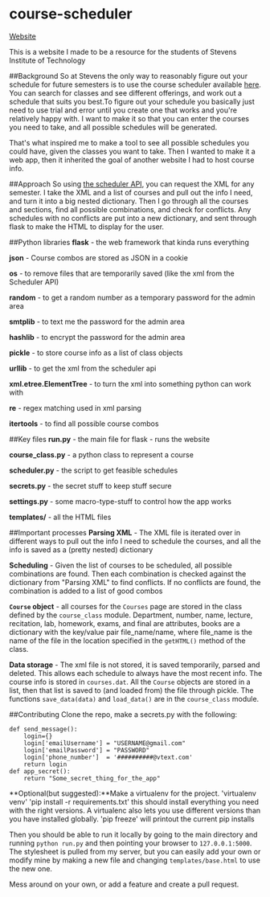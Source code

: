 # course-scheduler

[Website](http://www.sitstuff.com)

This is a website I made to be a resource for the students of Stevens Institute of Technology

##Background
So at Stevens the only way to reasonably figure out your schedule for future semesters is to use the course scheduler available [here](https://web.stevens.edu/scheduler/). You can search for classes and see different offerings, and work out a schedule that suits you best.To figure out your schedule you basically just need to use trial and error until you create one that works and you're relatively happy with. I want to make it so that you can enter the courses you need to take, and all possible schedules will be generated.

That's what inspired me to make a tool to see all possible schedules you could have, given the classes you want to take. Then I wanted to make it a web app, then it inherited the goal of another website I had to host course info.

##Approach
So using [the scheduler API](https://www.thegreatco.com/projects/scheduler-api/), you can request the XML for any semester. I take the XML and a list of courses and pull out the info I need, and turn it into a big nested dictionary. Then I go through all the courses and sections, find all possible combinations, and check for conflicts. Any schedules with no conflicts are put into a new dictionary, and sent through flask to make the HTML to display for the user.

##Python libraries
**flask** - the web framework that kinda runs everything

**json** - Course combos are stored as JSON in a cookie

**os** - to remove files that are temporarily saved (like the xml from the Scheduler API)

**random** - to get a random number as a temporary password for the admin area

**smtplib** - to text me the password for the admin area

**hashlib** - to encrypt the password for the admin area

**pickle** - to store course info as a list of class objects

**urllib** -  to get the xml from the scheduler api

**xml.etree.ElementTree** - to turn the xml into something python can work with

**re** - regex matching used in xml parsing

**itertools** - to find all possible course combos

##Key files
**run.py** - the main file for flask - runs the website

**course_class.py** - a python class to represent a course

**scheduler.py** - the script to get feasible schedules

**secrets.py** - the secret stuff to keep stuff secure

**settings.py** - some macro-type-stuff to control how the app works

**templates/** - all the HTML files

##Important processes
**Parsing XML** - The XML file is iterated over in different ways to pull out the info I need to schedule the courses, and all the info is saved as a (pretty nested) dictionary

**Scheduling** - Given the list of courses to be scheduled, all possible combinations are found. Then each combination is checked against the dictionary from "Parsing XML" to find conflicts. If no conflicts are found, the combination is added to a list of good combos

**`Course` object** - all courses for the `Courses` page are stored in the class defined by the `course_class` module. Department, number, name, lecture, recitation, lab, homework, exams, and final are attributes, books are a dictionary with the key/value pair file_name/name, where file_name is the name of the file in the location specified in the `getHTML()` method of the class.

**Data storage** - The xml file is not stored, it is saved temporarily, parsed and deleted. This allows each schedule to always have the most recent info. The course info is stored in `courses.dat`. All the `Course` objects are stored in a list, then that list is saved to (and loaded from) the file through pickle. The functions `save_data(data)` and `load_data()` are in the `course_class` module.

##Contributing
Clone the repo, make a secrets.py with the following:
```
def send_message():
    login={}
    login['emailUsername'] = "USERNAME@gmail.com"
    login['emailPassword'] = "PASSWORD"
    login['phone_number']  = '##########@vtext.com'
    return login
def app_secret():
    return "Some_secret_thing_for_the_app"
```

**Optional(but suggested):**Make a virtualenv for the project.
'virtualenv venv'
'pip install -r requirements.txt'
this should install everything you need with the right versions. A virtualenc also lets you use different versions than you have installed globally.
'pip freeze' will printout the current pip installs

Then you should be able to run it locally by going to the main directory and running `python run.py` and then pointing your browser to `127.0.0.1:5000`. The stylesheet is pulled from my server, but you can easily add your own or modify mine by making a new file and changing `templates/base.html` to use the new one.

Mess around on your own, or add a feature and create a pull request.
